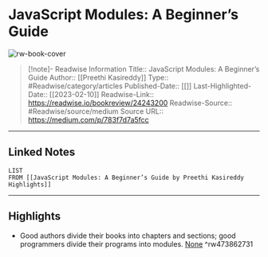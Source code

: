 # JavaScript Modules: A Beginner’s Guide

![rw-book-cover](https://readwise-assets.s3.amazonaws.com/static/images/article4.6bc1851654a0.png)
<br>
>[!note]- Readwise Information
>Title:: JavaScript Modules: A Beginner’s Guide
>Author:: [[Preethi Kasireddy]]
>Type:: #Readwise/category/articles
>Published-Date:: [[]]
>Last-Highlighted-Date:: [[2023-02-10]]
>Readwise-Link:: https://readwise.io/bookreview/24243200
>Readwise-Source:: #Readwise/source/medium
>Source URL:: https://medium.com/p/783f7d7a5fcc
--- 

## Linked Notes
```dataview
LIST
FROM [[JavaScript Modules: A Beginner’s Guide by Preethi Kasireddy Highlights]]
```

---

## Highlights
- Good authors divide their books into chapters and sections; good programmers divide their programs into modules. [None](https://readwise.io/open/473862731) ^rw473862731

